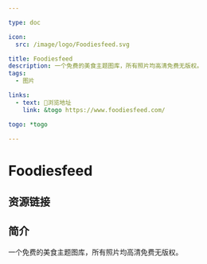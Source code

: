 ```yaml
---

type: doc

icon:
  src: /image/logo/Foodiesfeed.svg

title: Foodiesfeed
description: 一个免费的美食主题图库，所有照片均高清免费无版权。
tags:
  - 图片

links:
  - text: 🧰浏览地址
    link: &togo https://www.foodiesfeed.com/

togo: *togo

---
```


<ShowLogo />

# Foodiesfeed

<ShowTags />

<ShowBreadcrumb />

## 资源链接

<ShowLinks />

## 简介

一个免费的美食主题图库，所有照片均高清免费无版权。
